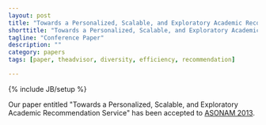 ```yaml
---
layout: post
title: "Towards a Personalized, Scalable, and Exploratory Academic Recommendation Service, was accepted to ASONAM'13"
shorttitle: "Towards a Personalized, Scalable, and Exploratory Academic Recommendation Service"
tagline: "Conference Paper"
description: ""
category: papers
tags: [paper, theadvisor, diversity, efficiency, recommendation]

---
```

{% include JB/setup %}

Our paper entitled "Towards a Personalized, Scalable, and Exploratory Academic Recommendation Service" has been accepted to [ASONAM 2013](http://asonam.cpsc.ucalgary.ca/).